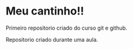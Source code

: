 # Meu cantinho!!
 Primeiro repositorio criado do curso git e github.

Repositorio criado durante uma aula.
